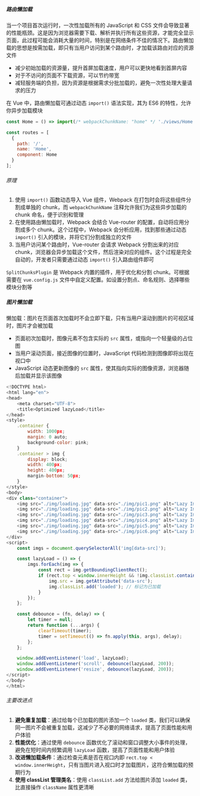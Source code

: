 ##### 路由懒加载

当一个项目首次运行时，一次性加载所有的 JavaScript 和 CSS 文件会导致显著的性能瓶颈。这是因为浏览器需要下载、解析并执行所有这些资源，才能完全显示页面，此过程可能会消耗大量的时间，特别是在网络条件不佳的情况下。路由懒加载的思想是按需加载，即只有当用户访问到某个路由时，才加载该路由对应的资源文件

- 减少初始加载的资源量，提升首屏加载速度，用户可以更快地看到首屏内容
- 对于不访问的页面不下载资源，可以节约带宽
- 减轻服务端的负担，因为资源是根据需求分批加载的，避免一次性处理大量请求的压力

在 Vue 中，路由懒加载可通过动态 `import()` 语法实现，其为 ES6 的特性，允许你异步加载模块

```JavaScript
const Home = () => import(/* webpackChunkName: "home" */ './views/Home.vue');

const routes = [
  {
    path: '/',
    name: 'Home',
    component: Home
  }
];
```

###### 原理

1. 使用 `import()` 函数动态导入 Vue 组件，Webpack 在打包时会将这些组件分割成单独的 chunk，而 `webpackChunkName` 注释允许我们为这些异步加载的 chunk 命名，便于识别和管理
2. 在使用路由懒加载时，Webpack 会结合 Vue-router 的配置，自动将应用分割成多个 chunk。这个过程中，Webpack 会分析应用，找到那些通过动态 `import()` 引入的模块，并将它们分割成独立的文件
3. 当用户访问某个路由时，Vue-router 会请求 Webpack 分割出来的对应 chunk，浏览器会异步加载这个文件，然后渲染对应的组件。这个过程是完全自动的，开发者只需要通过动态 `import()` 引入路由组件即可

`SplitChunksPlugin` 是 Webpack 内置的插件，用于优化和分割 chunk。可根据需要在 `vue.config.js` 文件中自定义配置。如设置分割点、命名规则、选择哪些模块分割等

##### 图片懒加载

懒加载：图片在页面首次加载时不会立即下载，只有当用户滚动到图片的可视区域时，图片才会被加载

- 页面初次加载时，图像元素不包含实际的 `src` 属性，或指向一个轻量级的占位图
- 当用户滚动页面，接近图像的位置时，JavaScript 代码检测到图像即将出现在视口中
- JavaScript 动态更新图像的 `src` 属性，使其指向实际的图像资源，浏览器随后加载并显示该图像

```JavaScript
<!DOCTYPE html>
<html lang="en">
<head>
    <meta charset="UTF-8">
    <title>Optimized lazyLoad</title>
</head>
<style>
    .container {
        width: 1000px;
        margin: 0 auto;
        background-color: pink;
    }
    .container > img {
        display: block;
        width: 400px;
        height: 400px;
        margin-bottom: 50px;
    }
</style>
<body>
<div class="container">
    <img src="./img/loading.jpg" data-src="./img/pic1.png" alt="Lazy Image">
    <img src="./img/loading.jpg" data-src="./img/pic2.png" alt="Lazy Image">
    <img src="./img/loading.jpg" data-src="./img/pic3.png" alt="Lazy Image">
    <img src="./img/loading.jpg" data-src="./img/pic4.png" alt="Lazy Image">
    <img src="./img/loading.jpg" data-src="./img/pic5.png" alt="Lazy Image">
    <img src="./img/loading.jpg" data-src="./img/pic6.png" alt="Lazy Image">
</div>
<script>
    const imgs = document.querySelectorAll('img[data-src]');

    const lazyLoad = () => {
        imgs.forEach(img => {
            const rect = img.getBoundingClientRect();
            if (rect.top < window.innerHeight && !img.classList.contains('loaded')) {
                img.src = img.getAttribute('data-src');
                img.classList.add('loaded'); // 标记为已加载
            }
        });
    };

    const debounce = (fn, delay) => {
        let timer = null;
        return function (...args) {
            clearTimeout(timer);
            timer = setTimeout(() => fn.apply(this, args), delay);
        };
    };

    window.addEventListener('load', lazyLoad);
    window.addEventListener('scroll', debounce(lazyLoad, 200));
    window.addEventListener('resize', debounce(lazyLoad, 200));
</script>
</body>
</html>
```

###### 主要改进点

1. **避免重复加载**：通过给每个已加载的图片添加一个 `loaded` 类，我们可以确保同一图片不会被重复加载，这减少了不必要的网络请求，提高了页面性能和用户体验
2. **性能优化**：通过使用 `debounce` 函数优化了滚动和窗口调整大小事件的处理，避免在短时间内频繁调用 `lazyLoad` 函数，提高了页面性能和用户体验
3. **改进懒加载条件**：通过检查元素是否在视口内即 `rect.top < window.innerHeight`，只有当图片进入视口时才加载图片，这符合懒加载的预期行为
4. **使用 classList 管理类名**：使用 `classList.add` 方法给图片添加 `loaded` 类，比直接操作 `className` 属性更清晰
